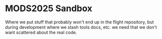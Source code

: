 # MODS2025 Sandbox

Where we put stuff that probably won't end up in the flight repository, but during development where we stash tools
docs, etc. we need that we don't want scattered about the real code.

